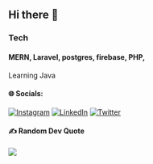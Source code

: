 ## Hi there 👋 

### Tech
#### MERN, Laravel, postgres, firebase, PHP, 
Learning Java 

#### 🌐 Socials:
[![Instagram](https://img.shields.io/badge/Instagram-%23E4405F.svg?logo=Instagram&logoColor=white)](https://instagram.com/ira_yobu) [![LinkedIn](https://img.shields.io/badge/LinkedIn-%230077B5.svg?logo=linkedin&logoColor=white)](https://linkedin.com/in/yobu) [![Twitter](https://img.shields.io/badge/Twitter-%231DA1F2.svg?logo=Twitter&logoColor=white)](https://twitter.com/yobuir) 

#### ✍️ Random Dev Quote
![](https://quotes-github-readme.vercel.app/api?type=horizontal&theme=radical)
 
